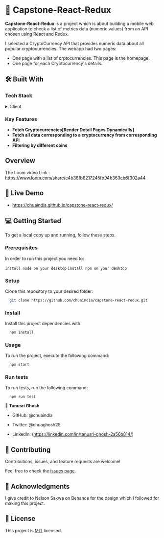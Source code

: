 # 📖 Capstone-React-Redux <a name="about-project"></a>

**Capstone-React-Redux** is  a project which is about building a mobile web application to check a list of metrics data (numeric values) from an API chosen using React and Redux.

I selected a CryptoCurrency API that provides numeric data about all popular cryptocurrencies. The webapp had two pages:
  - One page with a list of crptocurrencies. This page is the homepage.
  - One page for each Cryptocurrency's details.

## 🛠 Built With <a name="built-with"></a>

### Tech Stack <a name="tech-stack"></a>

<details>
  <summary>Client</summary>
  <ul>
    <li><a href="https://reactjs.org/">React.js</a></li>
    <li><a href="https://redux-toolkit.js.org/">Redux toolkit</a></li>
  </ul>
</details>

<!-- Features -->

### Key Features <a name="key-features"></a>

- **Fetch Cryptocurrencies[Render Detail Pages Dynamically]**
- **Fetch all data corresponding to a cryptocurrency from corresponding API**
- **Filtering by different coins**

## Overview

The Loom video Link : https://www.loom.com/share/e4b38fb8217245fb94b363cb6f302a44 

<!-- LIVE DEMO -->

## 🚀 Live Demo <a name="live-demo"></a>

- https://chuaindia.github.io/capstone-react-redux/

<!-- GETTING STARTED -->

## 💻 Getting Started <a name="getting-started"></a>

To get a local copy up and running, follow these steps.

### Prerequisites

In order to run this project you need to:

  `install node on your desktop`
  `install npm on your desktop`


### Setup

Clone this repository to your desired folder:

```sh
  git clone https://github.com/chuaindia/capstone-react-redux.git
```

### Install

Install this project dependencies with:

```sh
  npm install
```

### Usage

To run the project, execute the following command:

```sh
  npm start
```

### Run tests

To run tests, run the following command:

``` 
  npm run test 
```

<!-- AUTHORS -->

👤 **Tanusri Ghosh**

- GitHub: @chuaindia

- Twitter: @chuaghosh25

- LinkedIn: (https://linkedin.com/in/tanusri-ghosh-2a56b814/)



<!-- CONTRIBUTING -->

## 🤝 Contributing <a name="contributing"></a>

Contributions, issues, and feature requests are welcome!

Feel free to check the [issues page](../../issues/).

<!-- ACKNOWLEDGEMENTS -->

## 🙏 Acknowledgments <a name="acknowledgements"></a>

I give credit to Nelson Sakwa on Behance for the design which I followed for making this project.

<!-- LICENSE -->

## 📝 License <a name="license"></a>

This project is [MIT](./LICENSE) licensed.


